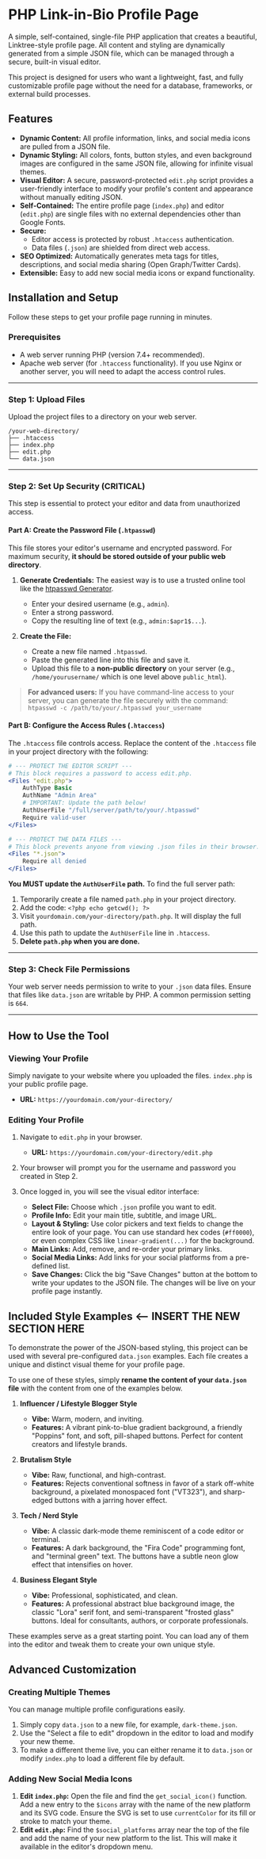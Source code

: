 # PHP Link-in-Bio Profile Page

A simple, self-contained, single-file PHP application that creates a beautiful, Linktree-style profile page. All content and styling are dynamically generated from a simple JSON file, which can be managed through a secure, built-in visual editor.

This project is designed for users who want a lightweight, fast, and fully customizable profile page without the need for a database, frameworks, or external build processes.


## Features

-   **Dynamic Content:** All profile information, links, and social media icons are pulled from a JSON file.
-   **Dynamic Styling:** All colors, fonts, button styles, and even background images are configured in the same JSON file, allowing for infinite visual themes.
-   **Visual Editor:** A secure, password-protected `edit.php` script provides a user-friendly interface to modify your profile's content and appearance without manually editing JSON.
-   **Self-Contained:** The entire profile page (`index.php`) and editor (`edit.php`) are single files with no external dependencies other than Google Fonts.
-   **Secure:**
    -   Editor access is protected by robust `.htaccess` authentication.
    -   Data files (`.json`) are shielded from direct web access.
-   **SEO Optimized:** Automatically generates meta tags for titles, descriptions, and social media sharing (Open Graph/Twitter Cards).
-   **Extensible:** Easy to add new social media icons or expand functionality.

## Installation and Setup

Follow these steps to get your profile page running in minutes.

### Prerequisites

-   A web server running PHP (version 7.4+ recommended).
-   Apache web server (for `.htaccess` functionality). If you use Nginx or another server, you will need to adapt the access control rules.

---

### Step 1: Upload Files

Upload the project files to a directory on your web server.

```
/your-web-directory/
├── .htaccess
├── index.php
├── edit.php
└── data.json
```

---

### Step 2: Set Up Security (CRITICAL)

This step is essential to protect your editor and data from unauthorized access.

#### Part A: Create the Password File (`.htpasswd`)

This file stores your editor's username and encrypted password. For maximum security, **it should be stored outside of your public web directory**.

1.  **Generate Credentials:** The easiest way is to use a trusted online tool like the [htpasswd Generator](https://www.htaccesstools.com/htpasswd-generator/).
    -   Enter your desired username (e.g., `admin`).
    -   Enter a strong password.
    -   Copy the resulting line of text (e.g., `admin:$apr1$...`).

2.  **Create the File:**
    -   Create a new file named `.htpasswd`.
    -   Paste the generated line into this file and save it.
    -   Upload this file to a **non-public directory** on your server (e.g., `/home/yourusername/` which is one level above `public_html`).

> **For advanced users:** If you have command-line access to your server, you can generate the file securely with the command: `htpasswd -c /path/to/your/.htpasswd your_username`

#### Part B: Configure the Access Rules (`.htaccess`)

The `.htaccess` file controls access. Replace the content of the `.htaccess` file in your project directory with the following:

```apache
# --- PROTECT THE EDITOR SCRIPT ---
# This block requires a password to access edit.php.
<Files "edit.php">
    AuthType Basic
    AuthName "Admin Area"
    # IMPORTANT: Update the path below!
    AuthUserFile "/full/server/path/to/your/.htpasswd"
    Require valid-user
</Files>

# --- PROTECT THE DATA FILES ---
# This block prevents anyone from viewing .json files in their browser.
<Files "*.json">
    Require all denied
</Files>
```

**You MUST update the `AuthUserFile` path.** To find the full server path:
1.  Temporarily create a file named `path.php` in your project directory.
2.  Add the code: `<?php echo getcwd(); ?>`
3.  Visit `yourdomain.com/your-directory/path.php`. It will display the full path.
4.  Use this path to update the `AuthUserFile` line in `.htaccess`.
5.  **Delete `path.php` when you are done.**

---

### Step 3: Check File Permissions

Your web server needs permission to write to your `.json` data files. Ensure that files like `data.json` are writable by PHP. A common permission setting is `664`.

---

## How to Use the Tool

### Viewing Your Profile

Simply navigate to your website where you uploaded the files. `index.php` is your public profile page.

-   **URL:** `https://yourdomain.com/your-directory/`

### Editing Your Profile

1.  Navigate to `edit.php` in your browser.
    -   **URL:** `https://yourdomain.com/your-directory/edit.php`

2.  Your browser will prompt you for the username and password you created in Step 2.

3.  Once logged in, you will see the visual editor interface:
    -   **Select File:** Choose which `.json` profile you want to edit.
    -   **Profile Info:** Edit your main title, subtitle, and image URL.
    -   **Layout & Styling:** Use color pickers and text fields to change the entire look of your page. You can use standard hex codes (`#ff0000`), or even complex CSS like `linear-gradient(...)` for the background.
    -   **Main Links:** Add, remove, and re-order your primary links.
    -   **Social Media Links:** Add links for your social platforms from a pre-defined list.
    -   **Save Changes:** Click the big "Save Changes" button at the bottom to write your updates to the JSON file. The changes will be live on your profile page instantly.


## Included Style Examples  <-- INSERT THE NEW SECTION HERE

To demonstrate the power of the JSON-based styling, this project can be used with several pre-configured `data.json` examples. Each file creates a unique and distinct visual theme for your profile page.

To use one of these styles, simply **rename the content of your `data.json` file** with the content from one of the examples below.

1.  **Influencer / Lifestyle Blogger Style**
    -   **Vibe:** Warm, modern, and inviting.
    -   **Features:** A vibrant pink-to-blue gradient background, a friendly "Poppins" font, and soft, pill-shaped buttons. Perfect for content creators and lifestyle brands.

2.  **Brutalism Style**
    -   **Vibe:** Raw, functional, and high-contrast.
    -   **Features:** Rejects conventional softness in favor of a stark off-white background, a pixelated monospaced font ("VT323"), and sharp-edged buttons with a jarring hover effect.

3.  **Tech / Nerd Style**
    -   **Vibe:** A classic dark-mode theme reminiscent of a code editor or terminal.
    -   **Features:** A dark background, the "Fira Code" programming font, and "terminal green" text. The buttons have a subtle neon glow effect that intensifies on hover.

4.  **Business Elegant Style**
    -   **Vibe:** Professional, sophisticated, and clean.
    -   **Features:** A professional abstract blue background image, the classic "Lora" serif font, and semi-transparent "frosted glass" buttons. Ideal for consultants, authors, or corporate professionals.

These examples serve as a great starting point. You can load any of them into the editor and tweak them to create your own unique style.


## Advanced Customization

### Creating Multiple Themes

You can manage multiple profile configurations easily.
1.  Simply copy `data.json` to a new file, for example, `dark-theme.json`.
2.  Use the "Select a file to edit" dropdown in the editor to load and modify your new theme.
3.  To make a different theme live, you can either rename it to `data.json` or modify `index.php` to load a different file by default.

### Adding New Social Media Icons

1.  **Edit `index.php`:** Open the file and find the `get_social_icon()` function. Add a new entry to the `$icons` array with the name of the new platform and its SVG code. Ensure the SVG is set to use `currentColor` for its fill or stroke to match your theme.
2.  **Edit `edit.php`:** Find the `$social_platforms` array near the top of the file and add the name of your new platform to the list. This will make it available in the editor's dropdown menu.